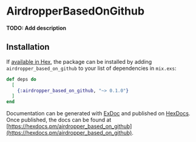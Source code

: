 # AirdropperBasedOnGithub

**TODO: Add description**

## Installation

If [available in Hex](https://hex.pm/docs/publish), the package can be installed
by adding `airdropper_based_on_github` to your list of dependencies in `mix.exs`:

```elixir
def deps do
  [
    {:airdropper_based_on_github, "~> 0.1.0"}
  ]
end
```

Documentation can be generated with [ExDoc](https://github.com/elixir-lang/ex_doc)
and published on [HexDocs](https://hexdocs.pm). Once published, the docs can
be found at [https://hexdocs.pm/airdropper_based_on_github](https://hexdocs.pm/airdropper_based_on_github).

